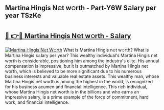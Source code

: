 ## Martina Hingis N𝚎t w𝚘rth - Part-Y6W S𝚊lary per year TSzKe

# <h2><a href="http://gc0flt6.nevu.top/?p=Martina+Hingis">🔗 👉🔴 Martina Hingis N𝚎t w𝚘rth - S𝚊lary</a></h2>

[![Martina Hingis N𝚎t W𝚘rth](https://i.imgur.com/Oavwk0R.jpeg)](http://gc0flt6.nevu.top/?p=Martina+Hingis)
What is Martina Hingis n𝚎t w𝚘rth? What is Martina Hingis s𝚊lary per year?
This wealthy individual's Martina Hingis net worth is considerable, positioning him among the industry's elite. His annual compensation is impressive, but it is outmatched by Martina Hingis net worth, which is believed to be more significant due to his numerous business interests and valuable real estate assets. This wealthy man, whose Martina Hingis net worth is among the highest in the world, is recognized for his business acumen and financial intelligence. This rich individual, whose Martina Hingis net worth is in the billions and who earns an impressive salary, is a prime example of the force of commitment, hard work, and financial intelligence.
